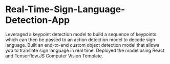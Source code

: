 # Real-Time-Sign-Language-Detection-App
Leveraged a keypoint detection model to build a sequence of keypoints which can then be passed to an action detection model to decode sign language. Built an end-to-end custom object detection model that allows you to translate sign language in real time. Deployed the model using React and Tensorflow.JS Computer Vision Template.
